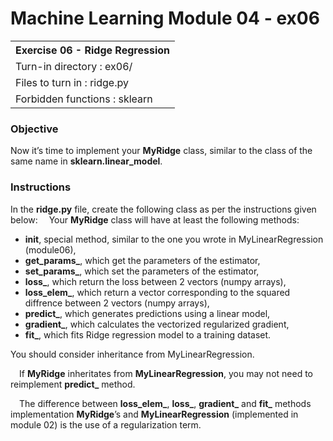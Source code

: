 # Machine Learning Module 04 - ex06

<table>
<tr><th>Exercise 06 - Ridge Regression</th></tr>
<tr><td>Turn-in directory : ex06/ </tr>
<tr><td>Files to turn in : ridge.py</tr>
<tr><td>Forbidden functions : sklearn</tr>
</table>

### Objective

Now it’s time to implement your **MyRidge** class, similar to the class of the same name in **sklearn.linear_model**.

### Instructions

In the **ridge.py** file, create the following class as per the instructions given below: 
&emsp;Your **MyRidge** class will have at least the following methods:

 - __init__, special method, similar to the one you wrote in MyLinearRegression (module06),
 - **get_params_**, which get the parameters of the estimator,
 - **set_params_**, which set the parameters of the estimator,
 - **loss_**, which return the loss between 2 vectors (numpy arrays),
 - **loss_elem_**, which return a vector corresponding to the squared diffrence between 2 vectors (numpy arrays),
 - **predict_**, which generates predictions using a linear model,
 - **gradient_**, which calculates the vectorized regularized gradient,
 - **fit_**, which fits Ridge regression model to a training dataset.

You should consider inheritance from MyLinearRegression.

&emsp;If **MyRidge** inheritates from **MyLinearRegression**, you may not need to reimplement **predict_** method. 

&emsp;The difference between **loss_elem_**, **loss_**, **gradient_** and **fit_** methods implementation **MyRidge**’s and **MyLinearRegression** (implemented in module 02) is the use of a regularization term.
